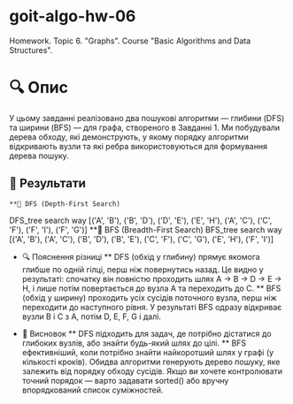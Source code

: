 # goit-algo-hw-06
Homework. Topic 6. "Graphs". Course "Basic Algorithms and Data Structures". 

# 🔍 Опис
У цьому завданні реалізовано два пошукові алгоритми — глибини (DFS) та ширини (BFS) — для графа, створеного в Завданні 1. 
Ми побудували дерева обходу, які демонструють, у якому порядку алгоритми відкривають вузли та які ребра використовуються для формування дерева пошуку.

## 🔢 Результати
    **🔸 DFS (Depth-First Search)
DFS_tree search way 
[('A', 'B'), ('B', 'D'), ('D', 'E'), ('E', 'H'), ('A', 'C'), ('C', 'F'), ('F', 'I'), ('F', 'G')]
    **🔸 BFS (Breadth-First Search)
BFS_tree search way 
[('A', 'B'), ('A', 'C'), ('B', 'D'), ('B', 'E'), ('C', 'F'), ('C', 'G'), ('E', 'H'), ('F', 'I')]

* 🔍 Пояснення різниці
    ** DFS (обхід у глибину) прямує якомога глибше по одній гілці, перш ніж повернутись назад. Це видно у результаті: спочатку він повністю проходить шлях A → B → D → E → H, і лише потім повертається до вузла A та переходить до C.
    ** BFS (обхід у ширину) проходить усіх сусідів поточного вузла, перш ніж переходити до наступного рівня. У результаті BFS одразу відкриває вузли B і C з A, потім D, E, F, G і далі.

* 📌 Висновок
    ** DFS підходить для задач, де потрібно дістатися до глибоких вузлів, або знайти будь-який шлях до цілі.
    ** BFS ефективніший, коли потрібно знайти найкоротший шлях у графі (у кількості кроків).
Обидва алгоритми генерують дерево пошуку, яке залежить від порядку обходу сусідів. Якщо ви хочете контролювати точний порядок — варто задавати sorted() або вручну впорядкований список суміжностей.

